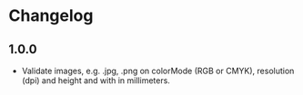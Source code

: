 # Changelog

## 1.0.0

- Validate images, e.g. .jpg, .png on colorMode (RGB or CMYK), resolution (dpi) and height and with in millimeters.
